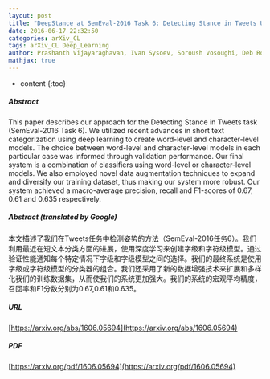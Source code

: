```yaml
---
layout: post
title: "DeepStance at SemEval-2016 Task 6: Detecting Stance in Tweets Using Character and Word-Level CNNs"
date: 2016-06-17 22:32:50
categories: arXiv_CL
tags: arXiv_CL Deep_Learning
author: Prashanth Vijayaraghavan, Ivan Sysoev, Soroush Vosoughi, Deb Roy
mathjax: true
---
```


* content
{:toc}

##### Abstract
This paper describes our approach for the Detecting Stance in Tweets task (SemEval-2016 Task 6). We utilized recent advances in short text categorization using deep learning to create word-level and character-level models. The choice between word-level and character-level models in each particular case was informed through validation performance. Our final system is a combination of classifiers using word-level or character-level models. We also employed novel data augmentation techniques to expand and diversify our training dataset, thus making our system more robust. Our system achieved a macro-average precision, recall and F1-scores of 0.67, 0.61 and 0.635 respectively.

##### Abstract (translated by Google)
本文描述了我们在Tweets任务中检测姿势的方法（SemEval-2016任务6）。我们利用最近在短文本分类方面的进展，使用深度学习来创建字级和字符级模型。通过验证性能通知每个特定情况下字级和字级模型之间的选择。我们的最终系统是使用字级或字符级模型的分类器的组合。我们还采用了新的数据增强技术来扩展和多样化我们的训练数据集，从而使我们的系统更加强大。我们的系统的宏观平均精度，召回率和F1分数分别为0.67,0.61和0.635。

##### URL
[https://arxiv.org/abs/1606.05694](https://arxiv.org/abs/1606.05694)

##### PDF
[https://arxiv.org/pdf/1606.05694](https://arxiv.org/pdf/1606.05694)

